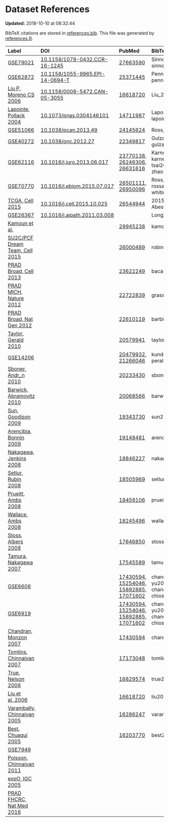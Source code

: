 Dataset References
================
<strong>Updated:</strong>
2018-10-10 at 08:32:44

BibTeX citations are stored in [references.bib](../references.bib). This
file was generated by
[references.R](references.R).

| Label                                                                                       | DOI                                                                                | PubMed                                                                                                                                                                                                                                 | BibTeX Citation Key                                                          |
| :------------------------------------------------------------------------------------------ | :--------------------------------------------------------------------------------- | :------------------------------------------------------------------------------------------------------------------------------------------------------------------------------------------------------------------------------------- | :--------------------------------------------------------------------------- |
| [GSE79021](https://github.com/GerkeLab/curatedProstateData/issues/26)                       | [10.1158/1078-0432.CCR-16-1245](https://doi.org/10.1158/1078-0432.CCR-16-1245)     | [27663590](https://www.ncbi.nlm.nih.gov/pubmed/27663590)                                                                                                                                                                               | Sinnott\_2016, sinnott2017prognostic                                         |
| [GSE62872](https://github.com/GerkeLab/curatedProstateData/issues/27)                       | [10.1158/1055-9965.EPI-14-0694-T](https://doi.org/10.1158/1055-9965.EPI-14-0694-T) | [25371445](https://www.ncbi.nlm.nih.gov/pubmed/25371445)                                                                                                                                                                               | Penney\_2014, penney2015association                                          |
| [Liu P, Moreno CS 2006](https://github.com/GerkeLab/curatedProstateData/issues/25)          | [10.1158/0008-5472.CAN-05-3055](https://doi.org/10.1158/0008-5472.CAN-05-3055)     | [16618720](https://www.ncbi.nlm.nih.gov/pubmed/16618720)                                                                                                                                                                               | Liu\_2006, liu2006determining                                                |
| [Lapointe, Pollack 2004](https://github.com/GerkeLab/curatedProstateData/issues/5)          | [10.1073/pnas.0304146101](https://doi.org/10.1073/pnas.0304146101)                 | [14711987](https://www.ncbi.nlm.nih.gov/pubmed/14711987)                                                                                                                                                                               | Lapointe\_2004, lapointe2004gene                                             |
| [GSE51066](https://github.com/GerkeLab/curatedProstateData/issues/31)                       | [10.1038/pcan.2013.49](https://doi.org/10.1038/pcan.2013.49)                       | [24145624](https://www.ncbi.nlm.nih.gov/pubmed/24145624)                                                                                                                                                                               | Ross\_2013, ross2014genomic                                                  |
| [GSE40272](https://github.com/GerkeLab/curatedProstateData/issues/28)                       | [10.1038/onc.2012.27](https://doi.org/10.1038/onc.2012.27)                         | [22349817](https://www.ncbi.nlm.nih.gov/pubmed/22349817)                                                                                                                                                                               | Gulzar\_2012, gulzar2013increased                                            |
| [GSE62116](https://github.com/GerkeLab/curatedProstateData/issues/32)                       | [10.1016/j.juro.2013.06.017](https://doi.org/10.1016/j.juro.2013.06.017)           | [23770138](https://www.ncbi.nlm.nih.gov/pubmed/23770138), [26246306](https://www.ncbi.nlm.nih.gov/pubmed/26246306), [26631616](https://www.ncbi.nlm.nih.gov/pubmed/26631616)                                                           | Karnes\_2013, karnes2013validation, tsai2015cyclin, zhao2016landscape        |
| [GSE70770](https://github.com/GerkeLab/curatedProstateData/issues/29)                       | [10.1016/j.ebiom.2015.07.017](https://doi.org/10.1016/j.ebiom.2015.07.017)         | [26501111](https://www.ncbi.nlm.nih.gov/pubmed/26501111), [26950096](https://www.ncbi.nlm.nih.gov/pubmed/26950096)                                                                                                                     | Ross\_Adams\_2015, rossadams2015integration, whitington2016gene              |
| [TCGA, Cell 2015](https://github.com/GerkeLab/curatedProstateData/issues/33)                | [10.1016/j.cell.2015.10.025](https://doi.org/10.1016/j.cell.2015.10.025)           | [26544944](https://www.ncbi.nlm.nih.gov/pubmed/26544944)                                                                                                                                                                               | 2015molecular, Abeshouse\_2015                                               |
| [GSE26367](https://github.com/GerkeLab/curatedProstateData/issues/30)                       | [10.1016/j.ajpath.2011.03.008](https://doi.org/10.1016/j.ajpath.2011.03.008)       |                                                                                                                                                                                                                                        | Long\_2011                                                                   |
| [Kamoun et al.](https://github.com/GerkeLab/curatedProstateData/issues/40)                  |                                                                                    | [29945238](https://www.ncbi.nlm.nih.gov/pubmed/29945238)                                                                                                                                                                               | kamoun2018comprehensive                                                      |
| [SU2C/PCF Dream Team, Cell 2015](https://github.com/GerkeLab/curatedProstateData/issues/34) |                                                                                    | [26000489](https://www.ncbi.nlm.nih.gov/pubmed/26000489)                                                                                                                                                                               | robinson2015integrative                                                      |
| [PRAD Broad, Cell 2013](https://github.com/GerkeLab/curatedProstateData/issues/35)          |                                                                                    | [23622249](https://www.ncbi.nlm.nih.gov/pubmed/23622249)                                                                                                                                                                               | baca2013punctuated                                                           |
| [PRAD MICH, Nature 2012](https://github.com/GerkeLab/curatedProstateData/issues/38)         |                                                                                    | [22722839](https://www.ncbi.nlm.nih.gov/pubmed/22722839)                                                                                                                                                                               | grasso2012mutational                                                         |
| [PRAD Broad, Nat Gen 2012](https://github.com/GerkeLab/curatedProstateData/issues/36)       |                                                                                    | [22610119](https://www.ncbi.nlm.nih.gov/pubmed/22610119)                                                                                                                                                                               | barbieri2012exome                                                            |
| [Taylor, Gerald 2010](https://github.com/GerkeLab/curatedProstateData/issues/22)            |                                                                                    | [20579941](https://www.ncbi.nlm.nih.gov/pubmed/20579941)                                                                                                                                                                               | taylor2010integrative                                                        |
| [GSE14206](https://github.com/GerkeLab/curatedProstateData/issues/20)                       |                                                                                    | [20479932](https://www.ncbi.nlm.nih.gov/pubmed/20479932), [21266046](https://www.ncbi.nlm.nih.gov/pubmed/21266046)                                                                                                                     | kunderfranco2010transcription, peraldoneia2011epidermal                      |
| [Sboner, Andr\_n 2010](https://github.com/GerkeLab/curatedProstateData/issues/21)           |                                                                                    | [20233430](https://www.ncbi.nlm.nih.gov/pubmed/20233430)                                                                                                                                                                               | sboner2010molecular                                                          |
| [Barwick, Abramovitz 2010](https://github.com/GerkeLab/curatedProstateData/issues/3)        |                                                                                    | [20068566](https://www.ncbi.nlm.nih.gov/pubmed/20068566)                                                                                                                                                                               | barwick2010prostate                                                          |
| [Sun, Goodison 2009](https://github.com/GerkeLab/curatedProstateData/issues/23)             |                                                                                    | [19343730](https://www.ncbi.nlm.nih.gov/pubmed/19343730)                                                                                                                                                                               | sun2009optimizing                                                            |
| [Arencibia, Bonnin 2009](https://github.com/GerkeLab/curatedProstateData/issues/18)         |                                                                                    | [19148481](https://www.ncbi.nlm.nih.gov/pubmed/19148481)                                                                                                                                                                               | arencibia2009gene                                                            |
| [Nakagawa, Jenkins 2008](https://github.com/GerkeLab/curatedProstateData/issues/19)         |                                                                                    | [18846227](https://www.ncbi.nlm.nih.gov/pubmed/18846227)                                                                                                                                                                               | nakagawa2008tissue                                                           |
| [Setlur, Rubin 2008](https://github.com/GerkeLab/curatedProstateData/issues/6)              |                                                                                    | [18505969](https://www.ncbi.nlm.nih.gov/pubmed/18505969)                                                                                                                                                                               | setlur2008estrogen                                                           |
| [Prueitt, Ambs 2008](https://github.com/GerkeLab/curatedProstateData/issues/15)             |                                                                                    | [18459106](https://www.ncbi.nlm.nih.gov/pubmed/18459106)                                                                                                                                                                               | prueitt2008expression                                                        |
| [Wallace, Ambs 2008](https://github.com/GerkeLab/curatedProstateData/issues/14)             |                                                                                    | [18245496](https://www.ncbi.nlm.nih.gov/pubmed/18245496)                                                                                                                                                                               | wallace2008tumor                                                             |
| [Stoss, Albers 2008](https://github.com/GerkeLab/curatedProstateData/issues/11)             |                                                                                    | [17646850](https://www.ncbi.nlm.nih.gov/pubmed/17646850)                                                                                                                                                                               | stoss2008transcriptional                                                     |
| [Tamura, Nakagawa 2007](https://github.com/GerkeLab/curatedProstateData/issues/7)           |                                                                                    | [17545589](https://www.ncbi.nlm.nih.gov/pubmed/17545589)                                                                                                                                                                               | tamura2007molecular                                                          |
| [GSE6606](https://github.com/GerkeLab/curatedProstateData/issues/12)                        |                                                                                    | [17430594](https://www.ncbi.nlm.nih.gov/pubmed/17430594), [15254046](https://www.ncbi.nlm.nih.gov/pubmed/15254046), [15892885](https://www.ncbi.nlm.nih.gov/pubmed/15892885), [17071602](https://www.ncbi.nlm.nih.gov/pubmed/17071602) | chandran2007gene, yu2004gene, chandran2005differences, chiosea2006regulation |
| [GSE6919](https://github.com/GerkeLab/curatedProstateData/issues/13)                        |                                                                                    | [17430594](https://www.ncbi.nlm.nih.gov/pubmed/17430594), [15254046](https://www.ncbi.nlm.nih.gov/pubmed/15254046), [15892885](https://www.ncbi.nlm.nih.gov/pubmed/15892885), [17071602](https://www.ncbi.nlm.nih.gov/pubmed/17071602) | chandran2007gene, yu2004gene, chandran2005differences, chiosea2006regulation |
| [Chandran, Monzon 2007](https://github.com/GerkeLab/curatedProstateData/issues/2)           |                                                                                    | [17430594](https://www.ncbi.nlm.nih.gov/pubmed/17430594)                                                                                                                                                                               | chandran2007gene                                                             |
| [Tomlins, Chinnaiyan 2007](https://github.com/GerkeLab/curatedProstateData/issues/8)        |                                                                                    | [17173048](https://www.ncbi.nlm.nih.gov/pubmed/17173048)                                                                                                                                                                               | tomlins2007integrative                                                       |
| [True, Nelson 2006](https://github.com/GerkeLab/curatedProstateData/issues/9)               |                                                                                    | [16829574](https://www.ncbi.nlm.nih.gov/pubmed/16829574)                                                                                                                                                                               | true2006molecular                                                            |
| [Liu et al. 2006](https://github.com/GerkeLab/curatedProstateData/issues/39)                |                                                                                    | [16618720](https://www.ncbi.nlm.nih.gov/pubmed/16618720)                                                                                                                                                                               | liu2006determining                                                           |
| [Varambally, Chinnaiyan 2005](https://github.com/GerkeLab/curatedProstateData/issues/10)    |                                                                                    | [16286247](https://www.ncbi.nlm.nih.gov/pubmed/16286247)                                                                                                                                                                               | varambally2005integrative                                                    |
| [Best, Chuaqui 2005](https://github.com/GerkeLab/curatedProstateData/issues/4)              |                                                                                    | [16203770](https://www.ncbi.nlm.nih.gov/pubmed/16203770)                                                                                                                                                                               | best2005molecular                                                            |
| [GSE7949](https://github.com/GerkeLab/curatedProstateData/issues/16)                        |                                                                                    |                                                                                                                                                                                                                                        |                                                                              |
| [Poisson, Chinnaiyan 2011](https://github.com/GerkeLab/curatedProstateData/issues/17)       |                                                                                    |                                                                                                                                                                                                                                        |                                                                              |
| [expO, IGC 2005](https://github.com/GerkeLab/curatedProstateData/issues/24)                 |                                                                                    |                                                                                                                                                                                                                                        |                                                                              |
| [PRAD FHCRC, Nat Med 2016](https://github.com/GerkeLab/curatedProstateData/issues/37)       |                                                                                    |                                                                                                                                                                                                                                        |                                                                              |
